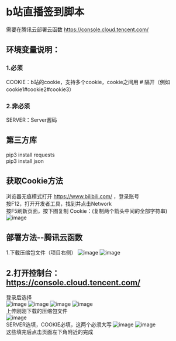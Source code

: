 # b站直播签到脚本
需要在腾讯云部署云函数 https://console.cloud.tencent.com/  
## 环境变量说明：  
### 1.必须  
COOKIE：b站的cookie，支持多个cookie，cookie之间用 # 隔开（例如cookie1#cookie2#cookie3）  
### 2.非必须  
SERVER：Server酱码    
  
## 第三方库  
pip3 install requests  
pip3 install json  
  
## 获取Cookie方法  
浏览器无痕模式打开 https://www.bilibili.com/ ，登录账号  
按F12，打开开发者工具，找到并点击Network  
按F5刷新页面，按下图复制 Cookie：(复制两个箭头中间的全部字符串)  
![image](https://user-images.githubusercontent.com/75521125/120108305-3185b200-c197-11eb-85c0-ffe622beca0c.png)
  
## 部署方法--腾讯云函数  
1.下载压缩包文件（项目右侧） 
![image](https://user-images.githubusercontent.com/75521125/120108563-3860f480-c198-11eb-8a77-ecbc6e74f47c.png)
![image](https://user-images.githubusercontent.com/75521125/120108570-4282f300-c198-11eb-9533-74794292ea2a.png)

## 2.打开控制台：https://console.cloud.tencent.com/  
登录后选择  
![image](https://user-images.githubusercontent.com/75521125/120108434-ae189080-c197-11eb-91eb-3764872b1dc6.png)
![image](https://user-images.githubusercontent.com/75521125/120108451-bec90680-c197-11eb-824a-b5dbeb02a126.png)
![image](https://user-images.githubusercontent.com/75521125/120108470-d4d6c700-c197-11eb-9f8a-92562b250c23.png)
![image](https://user-images.githubusercontent.com/75521125/120109060-62b3b180-c19a-11eb-9e7a-4f9beca54ed9.png)  
上传刚刚下载的压缩包文件  
![image](https://user-images.githubusercontent.com/75521125/120108677-de146380-c198-11eb-891e-1ec38754f00f.png)  
SERVER选填，COOKIE必填，这两个必须大写
![image](https://user-images.githubusercontent.com/75521125/120108692-ee2c4300-c198-11eb-96fd-e8a7003166f4.png)
![image](https://user-images.githubusercontent.com/75521125/120108725-13b94c80-c199-11eb-84b8-83e3a8a14818.png)  
这些填完后点击页面左下角附近的完成
